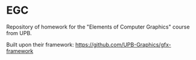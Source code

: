 # EGC
Repository of homework for the "Elements of Computer Graphics" course from UPB.

Built upon their framework: https://github.com/UPB-Graphics/gfx-framework 
